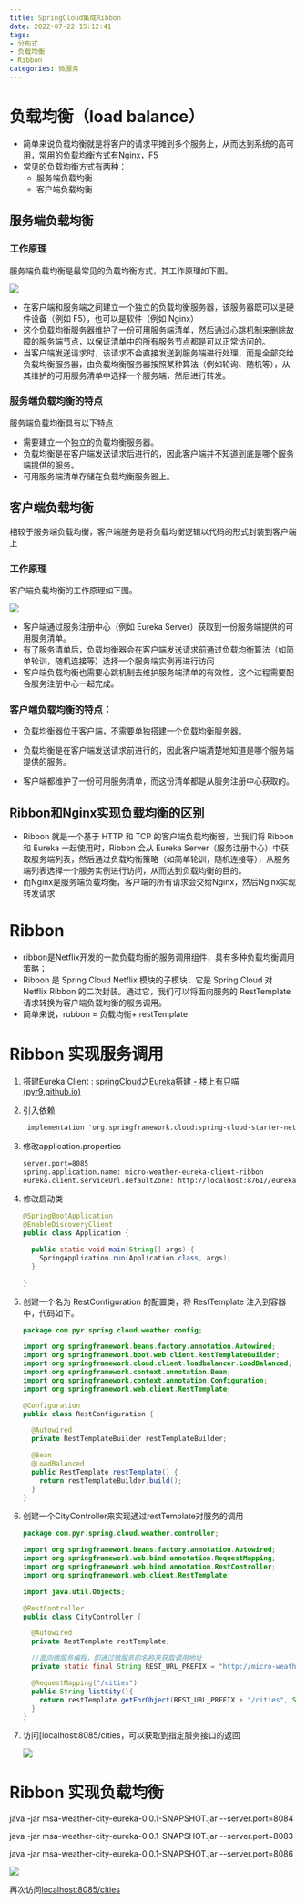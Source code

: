 ```yaml
---
title: SpringCloud集成Ribbon
date: 2022-07-22 15:12:41
tags:
- 分布式
- 负载均衡
- Ribbon
categories: 微服务
---
```


# 负载均衡（load balance）

- 简单来说负载均衡就是将客户的请求平摊到多个服务上，从而达到系统的高可用，常用的负载均衡方式有Nginx，F5
- 常见的负载均衡方式有两种：
  - 服务端负载均衡
  - 客户端负载均衡

## 服务端负载均衡

### 工作原理

服务端负载均衡是最常见的负载均衡方式，其工作原理如下图。

![](https://tva1.sinaimg.cn/large/e6c9d24ely1h5gfl3w6dij21c80esgmc.jpg)

- 在客户端和服务端之间建立一个独立的负载均衡服务器，该服务器既可以是硬件设备（例如 F5），也可以是软件（例如 Nginx）
- 这个负载均衡服务器维护了一份可用服务端清单，然后通过心跳机制来删除故障的服务端节点，以保证清单中的所有服务节点都是可以正常访问的。
- 当客户端发送请求时，该请求不会直接发送到服务端进行处理，而是全部交给负载均衡服务器，由负载均衡服务器按照某种算法（例如轮询、随机等），从其维护的可用服务清单中选择一个服务端，然后进行转发。



### 服务端负载均衡的特点

服务端负载均衡具有以下特点：

- 需要建立一个独立的负载均衡服务器。
- 负载均衡是在客户端发送请求后进行的，因此客户端并不知道到底是哪个服务端提供的服务。
- 可用服务端清单存储在负载均衡服务器上。



## 客户端负载均衡

相较于服务端负载均衡，客户端服务是将负载均衡逻辑以代码的形式封装到客户端上

### 工作原理

客户端负载均衡的工作原理如下图。

![](https://tva1.sinaimg.cn/large/e6c9d24ely1h5gfnxge7ij21cu0iy0ub.jpg)

- 客户端通过服务注册中心（例如 Eureka Server）获取到一份服务端提供的可用服务清单。
- 有了服务清单后，负载均衡器会在客户端发送请求前通过负载均衡算法（如简单轮训，随机连接等）选择一个服务端实例再进行访问
- 客户端负载均衡也需要心跳机制去维护服务端清单的有效性，这个过程需要配合服务注册中心一起完成。



### 客户端负载均衡的特点：

- 负载均衡器位于客户端，不需要单独搭建一个负载均衡服务器。

- 负载均衡是在客户端发送请求前进行的，因此客户端清楚地知道是哪个服务端提供的服务。

- 客户端都维护了一份可用服务清单，而这份清单都是从服务注册中心获取的。

  

## Ribbon和Nginx实现负载均衡的区别

- Ribbon 就是一个基于 HTTP 和 TCP 的客户端负载均衡器，当我们将 Ribbon 和 Eureka 一起使用时，Ribbon 会从 Eureka Server（服务注册中心）中获取服务端列表，然后通过负载均衡策略（如简单轮训，随机连接等），从服务端列表选择一个服务实例进行访问，从而达到负载均衡的目的。
- 而Nginx是服务端负载均衡，客户端的所有请求会交给Nginx，然后Nginx实现转发请求



# Ribbon

- ribbon是Netflix开发的一款负载均衡的服务调用组件，具有多种负载均衡调用策略； 
- Ribbon 是 Spring Cloud Netflix 模块的子模块，它是 Spring Cloud 对 Netflix Ribbon 的二次封装。通过它，我们可以将面向服务的 RestTemplate请求转换为客户端负载均衡的服务调用。
- 简单来说，rubbon = 负载均衡+ restTemplate



# Ribbon 实现服务调用

1. 搭建Eureka Client : [springCloud之Eureka搭建 - 楼上有只喵 (pyr9.github.io)](https://pyr9.github.io/2022/08/17/springCloud之Eureka搭建/)

2. 引入依赖

   ```xml
   	implementation 'org.springframework.cloud:spring-cloud-starter-netflix-ribbon'
   ```

3. 修改application.properties

   ```xml
   server.port=8085
   spring.application.name: micro-weather-eureka-client-ribbon
   eureka.client.serviceUrl.defaultZone: http://localhost:8761//eureka/
   ```

4. 修改启动类

   ```java
   @SpringBootApplication
   @EnableDiscoveryClient
   public class Application {
   
     public static void main(String[] args) {
       SpringApplication.run(Application.class, args);
     }
   
   }
   ```

   

5. 创建一个名为 RestConfiguration 的配置类，将 RestTemplate 注入到容器中，代码如下。

   ```java
   package com.pyr.spring.cloud.weather.config;
   
   import org.springframework.beans.factory.annotation.Autowired;
   import org.springframework.boot.web.client.RestTemplateBuilder;
   import org.springframework.cloud.client.loadbalancer.LoadBalanced;
   import org.springframework.context.annotation.Bean;
   import org.springframework.context.annotation.Configuration;
   import org.springframework.web.client.RestTemplate;
   
   @Configuration
   public class RestConfiguration {
   
     @Autowired
     private RestTemplateBuilder restTemplateBuilder;
   
     @Bean
     @LoadBalanced
     public RestTemplate restTemplate() {
       return restTemplateBuilder.build();
     }
   }
   ```

5. 创建一个CityController来实现通过restTemplate对服务的调用

   ```java
   package com.pyr.spring.cloud.weather.controller;
   
   import org.springframework.beans.factory.annotation.Autowired;
   import org.springframework.web.bind.annotation.RequestMapping;
   import org.springframework.web.bind.annotation.RestController;
   import org.springframework.web.client.RestTemplate;
   
   import java.util.Objects;
   
   @RestController
   public class CityController {
   
     @Autowired
     private RestTemplate restTemplate;
   
     //面向微服务编程，即通过微服务的名称来获取调用地址
     private static final String REST_URL_PREFIX = "http://micro-weather-city-eureka";
   
     @RequestMapping("/cities")
     public String listCity(){
       return restTemplate.getForObject(REST_URL_PREFIX + "/cities", String.class);
     }
   }
   ```

6. 访问[localhost:8085/cities，可以获取到指定服务接口的返回

   ![](https://tva1.sinaimg.cn/large/e6c9d24ely1h5fwyit95lj21pw0rq19k.jpg)



# Ribbon 实现负载均衡

java -jar msa-weather-city-eureka-0.0.1-SNAPSHOT.jar --server.port=8084

java -jar msa-weather-city-eureka-0.0.1-SNAPSHOT.jar --server.port=8083

java -jar msa-weather-city-eureka-0.0.1-SNAPSHOT.jar --server.port=8086

![](https://tva1.sinaimg.cn/large/e6c9d24ely1h5fx0ogvwhj21we0u0wl7.jpg)

再次访问[localhost:8085/cities](http://localhost:8085/cities)
